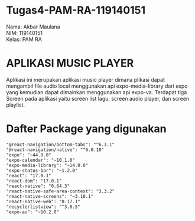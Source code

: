 # Tugas4-PAM-RA-119140151
Nama: Akbar Maulana<br>
NIM: 119140151<br>
Kelas: PAM RA
# APLIKASI MUSIC PLAYER
Aplikasi ini merupakan aplikasi music player dimana plikasi dapat mengambil file audio local menggunakan api expo-media-library dari expo yang kemudian dapat dimainkan menggunakan api expo-va. Terdapat tiga Screen pada aplikasi yaitu screen list lagu, screen audio player, dan screen playlist.
# Dafter Package yang digunakan
    "@react-navigation/bottom-tabs": "^6.3.1"
    "@react-navigation/native": "^6.0.10"
    "expo": "~44.0.0"
    "expo-calendar": "~10.1.0"
    "expo-media-library": "~14.0.0"
    "expo-status-bar": "~1.2.0"
    "react": "17.0.1"
    "react-dom": "17.0.1"
    "react-native": "0.64.3"
    "react-native-safe-area-context": "3.3.2"
    "react-native-screens": "~3.10.1"
    "react-native-web": "0.17.1"
    "recyclerlistview": "^3.0.5"
    "expo-av": "~10.2.0"
